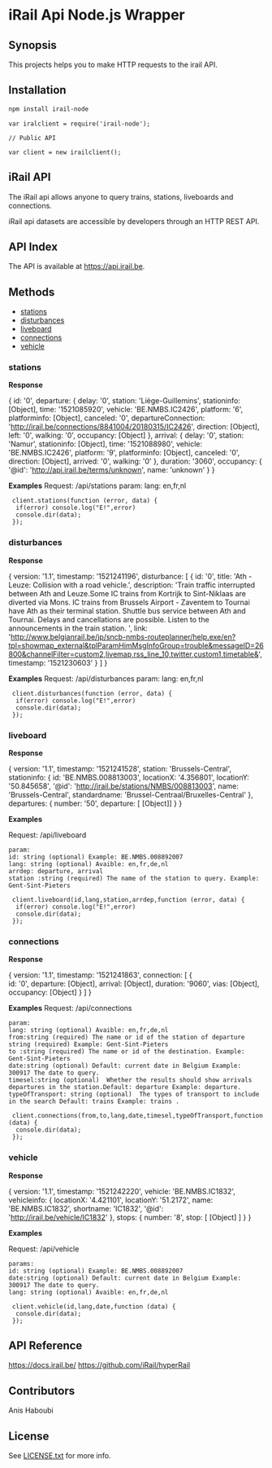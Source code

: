 # iRail Api Node.js Wrapper

## Synopsis

This projects helps you to make HTTP requests to the irail API.


## Installation

```sh
npm install irail-node
```

```javasctipt
var iralclient = require('irail-node');
```

```javasctipt
// Public API

var client = new irailclient();

```

## iRail API

The iRail api allows anyone to query trains, stations, liveboards and connections.

iRail api datasets are accessible by developers through an HTTP REST API.


## API Index
The API is available at https://api.irail.be.


## Methods

* [stations](#stations)
* [disturbances](#disturbances)
* [liveboard](#liveboard)
* [connections](#connections)
* [vehicle](#vehicle)


### stations

**Response**

{ 
  id: '0',
  departure:
   { delay: '0',
     station: 'Liège-Guillemins',
     stationinfo: [Object],
     time: '1521085920',
     vehicle: 'BE.NMBS.IC2426',
     platform: '6',
     platforminfo: [Object],
     canceled: '0',
     departureConnection: 'http://irail.be/connections/8841004/20180315/IC2426',
     direction: [Object],
     left: '0',
     walking: '0',
     occupancy: [Object] 
   },
  arrival:
   { delay: '0',
     station: 'Namur',
     stationinfo: [Object],
     time: '1521088980',
     vehicle: 'BE.NMBS.IC2426',
     platform: '9',
     platforminfo: [Object],
     canceled: '0',
     direction: [Object],
     arrived: '0',
     walking: '0' 
   },
  duration: '3060',
  occupancy: 
    { 
      '@id': 'http://api.irail.be/terms/unknown', name: 'unknown' 
    } 
}

**Examples**
Request:
    /api/stations
    param: 
    lang: en,fr,nl

```javasctipt
 client.stations(function (error, data) {
  if(error) console.log("E!",error)
  console.dir(data);
 });

```


### disturbances

**Response**

{ 
  version: '1.1',
  timestamp: '1521241196',
  disturbance:
   [ 
      { 
         id: '0',
         title: 'Ath - Leuze: Collision with a road vehicle.',
         description: 'Train traffic interrupted between Ath and Leuze.Some IC trains from Kortrijk  to Sint-Niklaas  are diverted via Mons. IC trains from Brussels Airport - Zaventem  to Tournai  have Ath as their terminal station. Shuttle bus service between Ath and Tournai. Delays and cancellations are possible. Listen to the announcements in the train station. ',
         link: 'http://www.belgianrail.be/jp/sncb-nmbs-routeplanner/help.exe/en?tpl=showmap_external&tplParamHimMsgInfoGroup=trouble&messageID=26800&channelFilter=custom2,livemap,rss_line_10,twitter,custom1,timetable&',
         timestamp: '1521230603' 
      }
    ] 
}
 
**Examples**
Request:
    /api/disturbances
    param: 
    lang: en,fr,nl
    
```javasctipt
 client.disturbances(function (error, data) {
  if(error) console.log("E!",error)
  console.dir(data);
 });

```


### liveboard

**Response**

{ 
  version: '1.1',
  timestamp: '1521241528',
  station: 'Brussels-Central',
  stationinfo:
   { id: 'BE.NMBS.008813003',
     locationX: '4.356801',
     locationY: '50.845658',
     '@id': 'http://irail.be/stations/NMBS/008813003',
     name: 'Brussels-Central',
     standardname: 'Brussel-Centraal/Bruxelles-Central' },
  departures:
   { number: '50',
     departure:
      [ [Object]]
    }
}

**Examples**

Request:
    /api/liveboard
    
    param: 
    id: string (optional) Example: BE.NMBS.008892007     
    lang: string (optional) Avaible: en,fr,de,nl
    arrdep: departure, arrival 
    station :string (required) The name of the station to query. Example: Gent-Sint-Pieters 
    
```javasctipt
 client.liveboard(id,lang,station,arrdep,function (error, data) {
  if(error) console.log("E!",error)
  console.dir(data);
 });

```


### connections

**Response**

{ 
  version: '1.1',
  timestamp: '1521241863',
  connection:
   [ 
    {  
       id: '0',
       departure: [Object],
       arrival: [Object],
       duration: '9060',
       vias: [Object],
       occupancy: [Object] 
     }
    ] 
}

**Examples**
Request:
    /api/connections

    param:  
    lang: string (optional) Avaible: en,fr,de,nl
    from:string (required) The name or id of the station of departure string (required) Example: Gent-Sint-Pieters
    to :string (required) The name or id of the destination. Example: Gent-Sint-Pieters   
    date:string (optional) Default: current date in Belgium Example: 300917 The date to query.
    timesel:string (optional)  Whether the results should show arrivals departures in the station.Default: departure Example: departure.
    typeOfTransport: string (optional)  The types of transport to include in the search Default: trains Example: trains .

   

    
```javasctipt
 client.connections(from,to,lang,date,timesel,typeOfTransport,function (data) {
  console.dir(data);
 });

```



### vehicle

**Response**

{ 
  version: '1.1',
  timestamp: '1521242220',
  vehicle: 'BE.NMBS.IC1832',
  vehicleinfo:
   { locationX: '4.421101',
     locationY: '51.2172',
     name: 'BE.NMBS.IC1832',
     shortname: 'IC1832',
     '@id': 'http://irail.be/vehicle/IC1832' },
  stops:
   { number: '8',
     stop:
      [ [Object]
      ] 
    } 
}

**Examples**

Request:
    /api/vehicle
    
    params: 
    id: string (optional) Example: BE.NMBS.008892007  
    date:string (optional) Default: current date in Belgium Example: 300917 The date to query.
    lang: string (optional) Avaible: en,fr,de,nl     
    
```javasctipt
 client.vehicle(id,lang,date,function (data) {
  console.dir(data);
 });

```


## API Reference

https://docs.irail.be/
https://github.com/iRail/hyperRail


## Contributors

Anis Haboubi

## License

See [LICENSE.txt](LICENSE.txt) for more info.